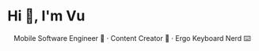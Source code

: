 # Hi 👋, I'm Vu

<p align="center">
    Mobile Software Engineer 📱 &middot; Content Creator 📸 &middot; Ergo Keyboard Nerd ⌨️
</p>

